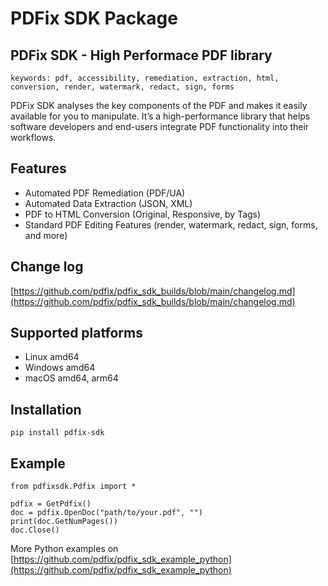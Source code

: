 # PDFix SDK Package

## PDFix SDK - High Performace PDF library

`keywords: pdf, accessibility, remediation, extraction, html, conversion, render, watermark, redact, sign, forms`

PDFix SDK analyses the key components of the PDF and makes it easily available for you to manipulate. It’s a high-performance library that helps software developers and end-users integrate PDF functionality into their workflows.

## Features
- Automated PDF Remediation (PDF/UA)
- Automated Data Extraction (JSON, XML)
- PDF to HTML Conversion (Original, Responsive, by Tags)
- Standard PDF Editing Features (render, watermark, redact, sign, forms, and more)

## Change log
[https://github.com/pdfix/pdfix_sdk_builds/blob/main/changelog.md](https://github.com/pdfix/pdfix_sdk_builds/blob/main/changelog.md)

## Supported platforms
- Linux amd64
- Windows amd64
- macOS amd64, arm64

## Installation 
```
pip install pdfix-sdk
```

## Example

```
from pdfixsdk.Pdfix import *

pdfix = GetPdfix()
doc = pdfix.OpenDoc("path/to/your.pdf", "")
print(doc.GetNumPages())
doc.Close()
```

More Python examples on [https://github.com/pdfix/pdfix_sdk_example_python](https://github.com/pdfix/pdfix_sdk_example_python)


